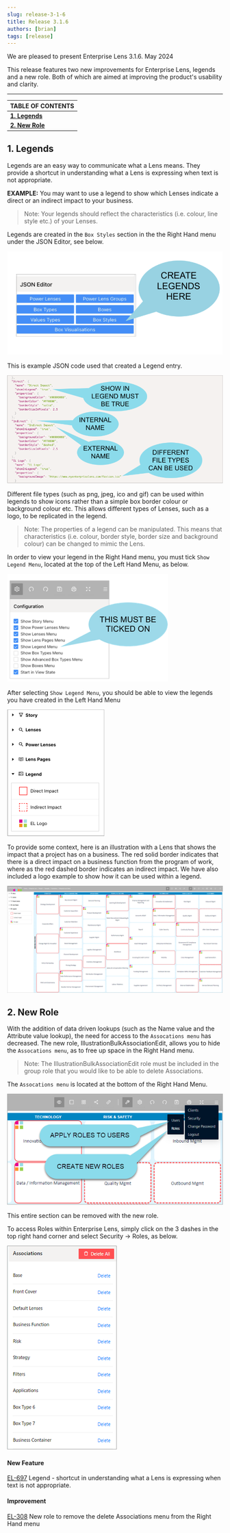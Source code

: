 ```yaml
---
slug: release-3-1-6
title: Release 3.1.6
authors: [brian]
tags: [release]
---
```



We are pleased to present Enterprise Lens 3.1.6. May 2024

This release features two new improvements for Enterprise Lens, legends and a new role. Both of which are aimed at improving the product's usability and clarity. 

------

| TABLE OF CONTENTS              |
| ------------------------------ |
| **[1. Legends](#1-legends)**   |
| **[2. New Role](#2-new-role)** |

## 1. Legends

Legends are an easy way to communicate what a Lens means. They provide a shortcut in understanding what a Lens is expressing when text is not appropriate.

**EXAMPLE:** You may want to use a legend to show which Lenses indicate a direct or an indirect impact to your business.

>  Note: Your legends should reflect the characteristics (i.e. colour, line style etc.) of your Lenses.



Legends are created in the ``Box Styles`` section in the the Right Hand menu under the JSON Editor, see below. 

![3.1.6-1](./Images/316-1.png) 

This is example JSON code used that created a Legend entry.

![3.1.6-1](./Images/316-2.png) 

Different file types (such as png, jpeg, ico and gif) can be used within legends to show icons rather than a simple box border colour or background colour etc. This allows different types of Lenses, such as a logo, to be replicated in the legend. 

> Note: The properties of a legend can be manipulated. This means that characteristics (i.e. colour, border style, border size and background colour) can be changed to mimic the Lens.



In order to view your legend in the Right Hand menu, you must tick ``Show Legend Menu``, located at the top of the Left Hand Menu, as below.

![3.1.6-3](./Images/316-3.png) 

After selecting ``Show Legend Menu``, you should be able to view the legends you have created in the Left Hand Menu 

![3.1.6-4](./Images/316-4.png) 



To provide some context, here is an illustration with a Lens that shows the impact that a project has on a business. The red solid border indicates that there is a direct impact on a business function from the program of work, where as the red dashed border indicates an indirect impact. We have also included a logo example to show how it can be used within a legend.

![3.1.6-5](./Images/316-5.png) 



## 2. New Role

With the addition of data driven lookups (such as the Name value and the Attribute value lookup), the need for access to the `Assocations menu` has decreased. The new role, IllustrationBulkAssociationEdit, allows you to hide the `Assocations menu`, as to free up space in the Right Hand menu.

> Note: The IllustrationBulkAssociationEdit role must be included in the group role that you would like to be able to delete Associations.

The `Assocations menu` is located at the bottom of the Right Hand Menu.

![3.1.6-6](./Images/316-6.png) 

This entire section can be removed with the new role.

To access Roles within Enterprise Lens, simply click on the 3 dashes in the top right hand corner and select Security  -> Roles, as below.

![3.1.6-7](./Images/316-7.png) 





#### New Feature

[EL-697](https://enterpriselens.atlassian.net/browse/EL-697) Legend - shortcut in understanding what a Lens is expressing when text is not appropriate.

#### Improvement

[EL-308](https://enterpriselens.atlassian.net/browse/EL-308) New role to remove the delete Associations menu from the Right Hand menu


